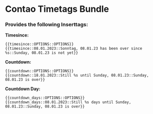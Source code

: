# Contao Timetags Bundle

### Provides the following Inserttags:

**Timesince:**
```
{{timesince::OPTIONS::OPTIONS}}
{{timesince::08.01.2023::Sonntag, 08.01.23 has been over since %s::Sunday, 08.01.23 is not yet}}
```
**Countdown:**
```
{{countdown::OPTIONS::OPTIONS}}
{{countdown::18.01.2023::Still %s until Sunday, 08.01.23::Sunday, 08.01.23 is over}}
```
**Countdown Day:**
```
{{countdown_days::OPTIONS::OPTIONS}}
{{countdown_days::08.01.2023::Still %s days until Sunday, 08.01.23::Sunday, 08.01.23 is over}}
```
